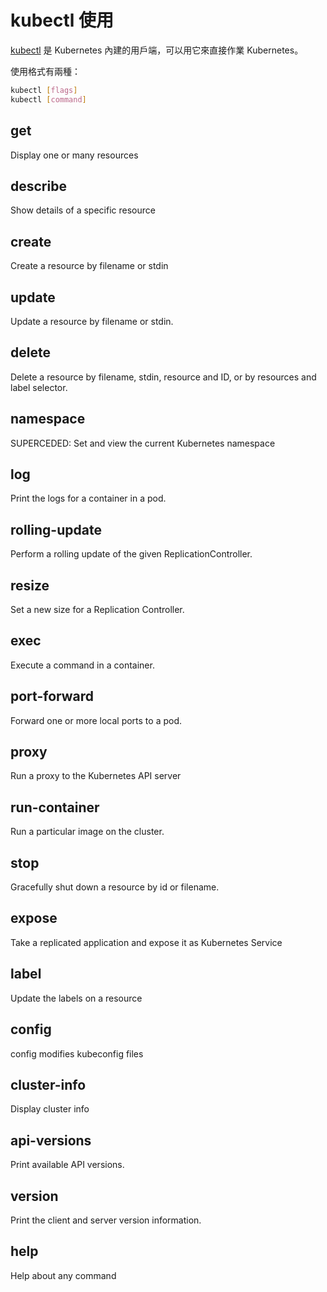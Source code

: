 # kubectl 使用
[kubectl](https://github.com/GoogleCloudPlatform/kubernetes) 是 Kubernetes 內建的用戶端，可以用它來直接作業 Kubernetes。

使用格式有兩種：
```bash
kubectl [flags]
kubectl [command]
```

## get
Display one or many resources
## describe
Show details of a specific resource
## create
Create a resource by filename or stdin
## update
Update a resource by filename or stdin.
## delete
Delete a resource by filename, stdin, resource and ID, or by resources and label selector.
## namespace
SUPERCEDED: Set and view the current Kubernetes namespace
## log
Print the logs for a container in a pod.
## rolling-update
Perform a rolling update of the given ReplicationController.
## resize
Set a new size for a Replication Controller.
## exec
Execute a command in a container.
## port-forward
Forward one or more local ports to a pod.
## proxy
Run a proxy to the Kubernetes API server
## run-container
Run a particular image on the cluster.
## stop
Gracefully shut down a resource by id or filename.
## expose
Take a replicated application and expose it as Kubernetes Service
## label
Update the labels on a resource
## config
config modifies kubeconfig files
## cluster-info
Display cluster info
## api-versions
Print available API versions.
## version
Print the client and server version information.
## help
Help about any command
